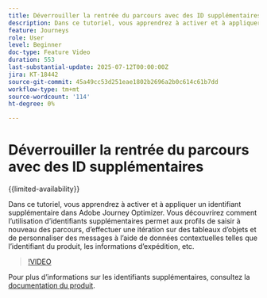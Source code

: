 ```yaml
---
title: Déverrouiller la rentrée du parcours avec des ID supplémentaires
description: Dans ce tutoriel, vous apprendrez à activer et à appliquer un identifiant supplémentaire dans Adobe Journey Optimizer. Vous découvrirez comment l’utilisation d’identifiants supplémentaires permet aux profils de saisir à nouveau des parcours, d’effectuer une itération sur des tableaux d’objets et de personnaliser des messages à l’aide de données contextuelles telles que l’identifiant du produit, les informations d’expédition, etc.
feature: Journeys
role: User
level: Beginner
doc-type: Feature Video
duration: 553
last-substantial-update: 2025-07-12T00:00:00Z
jira: KT-18442
source-git-commit: 45a49cc53d251eae1802b2696a2b0c614c61b7dd
workflow-type: tm+mt
source-wordcount: '114'
ht-degree: 0%

---
```



# Déverrouiller la rentrée du parcours avec des ID supplémentaires

{{limited-availability}}

Dans ce tutoriel, vous apprendrez à activer et à appliquer un identifiant supplémentaire dans Adobe Journey Optimizer. Vous découvrirez comment l’utilisation d’identifiants supplémentaires permet aux profils de saisir à nouveau des parcours, d’effectuer une itération sur des tableaux d’objets et de personnaliser des messages à l’aide de données contextuelles telles que l’identifiant du produit, les informations d’expédition, etc.

>[!VIDEO](https://video.tv.adobe.com/v/3464792/?learn=on&enablevpops)

Pour plus d’informations sur les identifiants supplémentaires, consultez la [documentation du produit](https://experienceleague.adobe.com/en/docs/journey-optimizer/using/orchestrate-journeys/manage-journey/supplemental-identifier).
